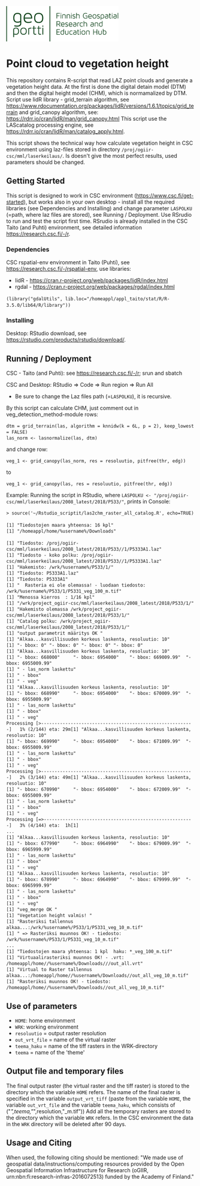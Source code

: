 ﻿<img src="https://github.com/geoportti/Logos/blob/master/geoportti_logo_300px.png">

# Point cloud to vegetation height

This repository contains R-script that read LAZ point clouds and generate a vegetation height data. At the first is done the digital detain model (DTM) and then the digital height model (CHM), which is normamalized by DTM. 
Script use lidR library - grid_terrain algorithm, see https://www.rdocumentation.org/packages/lidR/versions/1.6.1/topics/grid_terrain and grid_canopy algorithm, see: https://rdrr.io/cran/lidR/man/grid_canopy.html
This script use the LAScatalog processing engine, see https://rdrr.io/cran/lidR/man/catalog_apply.html.

This script shows the technical way how calculate vegetation height in CSC environment using laz-files stored in directory `/proj/ogiir-csc/mml/laserkeilaus/`. Is doesn't give the most perfect results, used parameters should be changed. 

## Getting Started

This script is designed to work in CSC environment (https://www.csc.fi/get-started), but works also in your own desktop -  install all the required libraries (see Dependencies and Installing) and change parameter `LASPOLKU` (=path, where laz files are stored), see Running / Deployment.
Use RSrudio to run and test the script first time. RSrudio is already installed in the CSC Taito (and Puhti) environment, see detailed information https://research.csc.fi/-/r.

### Dependencies

CSC rspatial-env environment in Taito (Puhti), see https://research.csc.fi/-/rspatial-env, use libraries:
- lidR - https://cran.r-project.org/web/packages/lidR/index.html
- rgdal - https://cran.r-project.org/web/packages/rgdal/index.html

`(library("gdalUtils", lib.loc="/homeappl/appl_taito/stat/R/R-3.5.0/lib64/R/library"))`

### Installing

Desktop: RStudio download, see https://rstudio.com/products/rstudio/download/.

## Running / Deployment

CSC - Taito (and Puhti): see https://research.csc.fi/-/r; srun and sbatch

CSC and Desktop: RStudio => Code => Run region => Run All 
- Be sure to change the Laz files path (=`LASPOLKU`), it is recursive.

By this script can calculate CHM, just comment out in veg_detection_method-module rows:
```
dtm = grid_terrain(las, algorithm = knnidw(k = 6L, p = 2), keep_lowest = FALSE)
las_norm <- lasnormalize(las, dtm)
```
and change row:
```
veg_1 <- grid_canopy(las_norm, res = resoluutio, pitfree(thr, edg))
```
to 
```
veg_1 <- grid_canopy(las, res = resoluutio, pitfree(thr, edg))
```


Example: Running the script in RStudio, where `LASPOLKU <- "/proj/ogiir-csc/mml/laserkeilaus/2008_latest/2018/P533/"`, prints in Console:
```
> source('~/Rstudio_scriptit/las2chm_raster_all_catalog.R', echo=TRUE)

[1] "Tiedostojen maara yhteensa: 16 kpl"
[1] "/homeappl/home/%username%/Downloads"

[1] "Tiedosto: /proj/ogiir-csc/mml/laserkeilaus/2008_latest/2018/P533//1/P5333A1.laz"
[1] "Tiedosto - koko polku: /proj/ogiir-csc/mml/laserkeilaus/2008_latest/2018/P533//1/P5333A1.laz"
[1] "Hakemisto: /wrk/%username%/P533/1/"
[1] "Tiedosto: P5333A1.laz"
[1] "Tiedosto: P5333A1"
[1] "  Rasteria ei ole olemassa! - luodaan tiedosto: /wrk/%username%/P533/1/P5331_veg_100_m.tif"
[1] "Menossa kierros  : 1/16 kpl"
[1] "/wrk/project_ogiir-csc/mml/laserkeilaus/2008_latest/2018/P533/1/"
[1] "Hakemisto olemassa /wrk/project_ogiir-csc/mml/laserkeilaus/2008_latest/2018/P533/1/"
[1] "Catalog polku: /wrk/project_ogiir-csc/mml/laserkeilaus/2008_latest/2018/P533/1/"
[1] "output parametrit määritys OK "
[1] "Alkaa...kasvillisuuden korkeus laskenta, resoluutio: 10"
[1] "- bbox: 0" "- bbox: 0" "- bbox: 0" "- bbox: 0"
[1] "Alkaa...kasvillisuuden korkeus laskenta, resoluutio: 10"
[1] "- bbox: 668000"     "- bbox: 6954000"    "- bbox: 669009.99"  "- bbox: 6955009.99"
[1] " - las_norm laskettu"
[1] " - bbox"
[1] " - veg"
[1] "Alkaa...kasvillisuuden korkeus laskenta, resoluutio: 10"
[1] "- bbox: 668990"     "- bbox: 6954000"    "- bbox: 670009.99"  "- bbox: 6955009.99"
[1] " - las_norm laskettu"
[1] " - bbox"
[1] " - veg"
Processing [>---------------------------------------------------------]   1% (2/144) eta: 29m[1] "Alkaa...kasvillisuuden korkeus laskenta, resoluutio: 10"
[1] "- bbox: 669990"     "- bbox: 6954000"    "- bbox: 671009.99"  "- bbox: 6955009.99"
[1] " - las_norm laskettu"
[1] " - bbox"
[1] " - veg"
Processing [>---------------------------------------------------------]   2% (3/144) eta: 49m[1] "Alkaa...kasvillisuuden korkeus laskenta, resoluutio: 10"
[1] "- bbox: 670990"     "- bbox: 6954000"    "- bbox: 672009.99"  "- bbox: 6955009.99"
[1] " - las_norm laskettu"
[1] " - bbox"
[1] " - veg"
Processing [=>--------------------------------------------------------]   3% (4/144) eta:  1h[1] 
...
[1] "Alkaa...kasvillisuuden korkeus laskenta, resoluutio: 10"
[1] "- bbox: 677990"     "- bbox: 6964990"    "- bbox: 679009.99"  "- bbox: 6965999.99"
[1] " - las_norm laskettu"
[1] " - bbox"
[1] " - veg"
[1] "Alkaa...kasvillisuuden korkeus laskenta, resoluutio: 10"
[1] "- bbox: 678990"     "- bbox: 6964990"    "- bbox: 679999.99"  "- bbox: 6965999.99"
[1] " - las_norm laskettu"
[1] " - bbox"
[1] " - veg"
[1] "veg_merge OK "
[1] "Vegetation height valmis! "
[1] "Rasteriksi tallennus alkaa...:/wrk/%username%/P533/1/P5331_veg_10_m.tif"
[1] " => Rasteriksi muunnos OK! - tiedosto: /wrk/%username%/P533/1/P5331_veg_10_m.tif"
...
[1] "Tiedostojen maara yhteensa: 1 kpl  haku: *_veg_100_m.tif"
[1] "Virtuaalirasteriksi muunnos OK! - .vrt: /homeappl/home//%username%/Downloads///out_all.vrt"
[1] "Virtual to Raster tallennus alkaa...:/homeappl/home//%username%/Downloads//out_all_veg_10_m.tif"
[1] "Rasteriksi muunnos OK! - tiedosto: /homeappl/home//%username%/Downloads//out_all_veg_10_m.tif"
```

## Use of parameters

- `HOME`: home environment
- `WRK`: working environment
- `resoluutio` = output raster resolution
- `out_vrt_file` = name of the virtual raster
- `teema_haku` = name of the tiff rasters in the WRK-directory
- `teema` = name of the 'theme'

## Output file and temporary files

The final output raster (the virtual raster and the tiff raster) is stored to the directory which the variable `HOME` refers. The name of the final raster is specified in the variable `output_vrt_tiff` (paste from the variable `HOME`, the variable `out_vrt_file` and the variable `teema_haku`, which consists of ("_",teema,"_",resolution,"_m.tif"))
Add all the temporary rasters are stored to the directory which the variable `WRK` refers. In the CSC environment the data in the `WRK` directory will be deleted after 90 days.

## Usage and Citing

When used, the following citing should be mentioned: "We made use of geospatial
data/instructions/computing resources provided by the Open Geospatial
Information Infrastructure for Research (oGIIR,
urn:nbn:fi:research-infras-2016072513) funded by the Academy of Finland."



